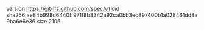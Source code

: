 version https://git-lfs.github.com/spec/v1
oid sha256:ae84b998d6440ff971f8b8342a92ca0bb3ec897400b1a028461dd8a9ba6e6e36
size 2106
